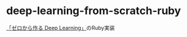 # deep-learning-from-scratch-ruby

[「ゼロから作る Deep Learning」](https://github.com/oreilly-japan/deep-learning-from-scratch)のRuby実装
